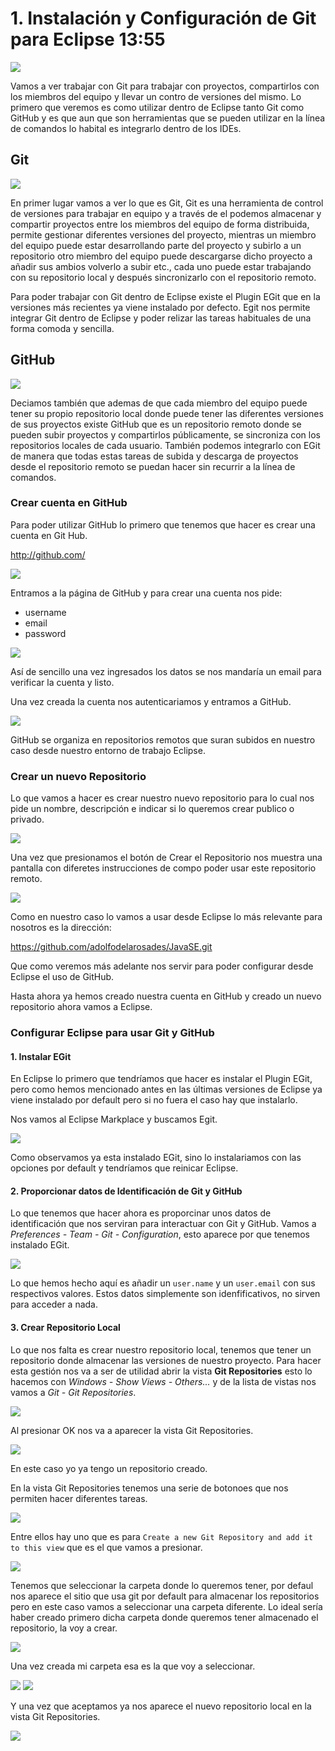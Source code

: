 # 1. Instalación y Configuración de Git para Eclipse 13:55

<img src="images/01-01.png">

Vamos a ver trabajar con Git para trabajar con proyectos, compartirlos con los miembros del equipo y llevar un contro de versiones del mismo. Lo primero que veremos es como utilizar dentro de Eclipse tanto Git como GitHub y es que aun que son herramientas que se pueden utilizar en la línea de comandos lo habital es integrarlo dentro de los IDEs. 

## Git

<img src="images/01-02.png">

En primer lugar vamos a ver lo que es Git, Git es una herramienta de control de versiones para trabajar en equipo y a través de el podemos almacenar y compartir proyectos entre los miembros del equipo de forma distribuida, permite gestionar diferentes versiones del proyecto, mientras un miembro del equipo puede estar desarrollando parte del proyecto y subirlo a un repositorio otro miembro del equipo puede descargarse dicho proyecto a añadir sus ambios volverlo a subir etc., cada uno puede estar trabajando con su repositorio local y después sincronizarlo con el repositorio remoto.

Para poder trabajar con Git dentro de Eclipse existe el Plugin EGit que en la versiones más recientes ya viene instalado por defecto. Egit nos permite integrar Git dentro de Eclipse y poder relizar las tareas habituales de una forma comoda y sencilla.

## GitHub

<img src="images/01-03.png">

Deciamos también que ademas de que cada miembro del equipo puede tener su propio repositorio local donde puede tener las diferentes versiones de sus proyectos existe GitHub que es un repositorio remoto donde se pueden subir proyectos y compartirlos públicamente, se sincroniza con los repositorios locales de cada usuario. También podemos integrarlo con EGit de manera que todas estas tareas de subida y descarga de proyectos desde el repositorio remoto se puedan hacer sin recurrir a la línea de comandos. 

### Crear cuenta en GitHub

Para poder utilizar GitHub lo primero que tenemos que hacer es crear una cuenta en Git Hub.

http://github.com/

<img src="images/01-04.png">

Entramos a la página de GitHub y para crear una cuenta nos pide:

* username
* email
* password

<img src="images/01-05.png">

Así de sencillo una vez ingresados los datos se nos mandaría un email para verificar la cuenta y listo.

Una vez creada la cuenta nos autenticariamos y entramos a GitHub.

<img src="images/01-06.png">

GitHub se organiza en repositorios remotos que suran subidos en nuestro caso desde nuestro entorno de trabajo Eclipse. 

### Crear un nuevo Repositorio

Lo que vamos a hacer es crear nuestro nuevo repositorio para lo cual nos pide un nombre, descripción e indicar si lo queremos crear publico o privado.

<img src="images/01-07.png">

Una vez que presionamos el botón de Crear el Repositorio nos muestra una pantalla con diferetes instrucciones de compo poder usar este repositorio remoto.

<img src="images/01-08.png">

Como en nuestro caso lo vamos a usar desde Eclipse lo más relevante para nosotros es la dirección:

https://github.com/adolfodelarosades/JavaSE.git

Que como veremos más adelante nos servir para poder configurar desde Eclipse el uso de GitHub.

Hasta ahora ya hemos creado nuestra cuenta en GitHub y creado un nuevo repositorio ahora vamos a Eclipse.

### Configurar Eclipse para usar Git y GitHub

#### 1. Instalar EGit

En Eclipse lo primero que tendríamos que hacer es instalar el Plugin EGit, pero como hemos mencionado antes en las últimas versiones de Eclipse ya viene instalado por default pero si no fuera el caso hay que instalarlo. 

Nos vamos al Eclipse Markplace y buscamos Egit.

<img src="images/01-09.png">

Como observamos ya esta instalado EGit, sino lo instalariamos con las opciones por default y tendríamos que reinicar Eclipse.

#### 2. Proporcionar datos de Identificación de Git y GitHub

Lo que tenemos que hacer ahora es proporcinar unos datos de identificación que nos serviran para interactuar con Git y GitHub. Vamos a *Preferences - Team - Git - Configuration*, esto aparece por que tenemos instalado EGit.

<img src="images/01-10.png">

Lo que hemos hecho aquí es añadir un `user.name` y un `user.email` con sus respectivos valores. Estos datos simplemente son idenfificativos, no sirven para acceder a nada.

#### 3. Crear Repositorio Local

Lo que nos falta es crear nuestro repositorio local, tenemos que tener un repositorio donde almacenar las versiones de nuestro proyecto. Para hacer esta gestión nos va a ser de utilidad abrir la vista **Git Repositories** esto lo hacemos con *Windows - Show Views - Others...* y de la lista de vistas nos vamos a *Git - Git Repositories*.

<img src="images/01-11.png">

Al presionar OK nos va a aparecer la vista Git Repositories.

<img src="images/01-12.png">

En este caso yo ya tengo un repositorio creado.

En la vista Git Repositories tenemos una serie de botonoes que nos permiten hacer diferentes tareas.

<img src="images/01-13.png">

Entre ellos hay uno que es para `Create a new Git Repository and add it to this view` que es el que vamos a presionar.

<img src="images/01-14.png">

Tenemos que seleccionar la carpeta donde lo queremos tener, por defaul nos aparece el sitio que usa git por default para almacenar los repositorios pero en este caso vamos a seleccionar una carpeta diferente. Lo ideal sería haber creado primero dicha carpeta donde queremos tener almacenado el repositorio, la voy a crear.

<img src="images/01-15.png">

Una vez creada mi carpeta esa es la que voy a seleccionar.

<img src="images/01-16.png">

<img src="images/01-17.png">

Y una vez que aceptamos ya nos aparece el nuevo repositorio local en la vista Git Repositories.

<img src="images/01-18.png">




















